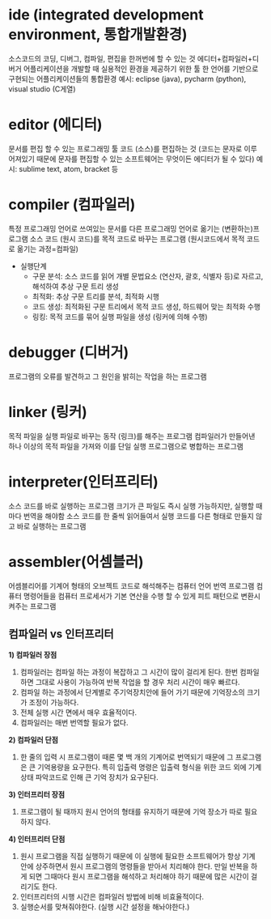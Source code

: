 # ide (integrated development environment, 통합개발환경)
소스코드의 코딩, 디버그, 컴파일, 편집을 한꺼번에 할 수 있는 것
에디터+컴파일러+디버거
어플리케이션을 개발할 때 실용적인 환경을 제공하기 위한 툴
한 언어를 기반으로 구현되는 어플리케이션들의 통합환경
예시: eclipse (java), pycharm (python), visual studio (C게열)

# editor (에디터)
문서를 편집 할 수 있는 프로그래밍 툴
코드 (소스)를 편집하는 것 (코드는 문자로 이루어져있기 때문에 
문자를 편집할 수 있는 소프트웨어는 무엇이든 에디터가 될 수 있다)
예시: sublime text, atom, bracket 등

# compiler (컴파일러)
특정 프로그래밍 언어로 쓰여있는 문서를 다른 프로그래밍 언어로 옮기는 (변환하는)프로그램
소스 코드 (원시 코드)를 목적 코드로 바꾸는 프로그램 (원시코드에서 목적 코드로 옮기는 과정=컴파일)
- 실행단계
	- 구문 분석: 소스 코드를 읽어 개별 문법요소 (연산자, 괄호, 식별자 등)로 자르고, 해석하여 추상 구문 트리 생성
	- 최적화: 추상 구문 트리를 분석, 최적화 시행
	- 코드 생성: 최적화된 구문 트리에서 목적 코드 생성, 하드웨어 맞는 최적화 수행
	- 링킹: 목적 코드를 묶어 실행 파일을 생성 (링커에 의해 수행)

# debugger (디버거)
프로그램의 오류를 발견하고 그 원인을 밝히는 작업을 하는 프로그램

# linker (링커)
목적 파일을 실행 파일로 바꾸는 동작 (링크)를 해주는 프로그램
컴파일러가 만들어낸 하나 이상의 목적 파일을 가져와 이를 단일 실행 프로그램으로 병합하는 프로그램

# interpreter(인터프리터)
소스 코드를 바로 실행하는 프로그램
크기가 큰 파일도 즉시 실행 가능하지만, 실행할 때마다 번역을 해야함
소스 코드를 한 줄씩 읽어들여서 실행
코드를 다른 형태로 만들지 않고 바로 실행하는 프로그램

# assembler(어셈블러)
어셈블리어를 기계어 형태의 오브젝트 코드로 해석해주는 컴퓨터 언어 번역 프로그램
컴퓨터 명령어들을 컴퓨터 프로세서가 기본 연산을 수행 할 수 있게 피트 패턴으로 변환시켜주는 프로그램

## **컴파일러 vs 인터프리터**
**1) 컴파일러 장점**
1.  컴파일러는 컴파일 하는 과정이 복잡하고 그 시간이 많이 걸리게 된다. 한번 컴파일 하면 그대로 사용이 가능하여 반복 작업을 할 경우 처리 시간이 매우 빠르다.
2.  컴파일 하는 과정에서 단계별로 주기억장치안에 들어 가기 때문에 기억장소의 크기가 조정이 가능하다.
3.  전체 실행 시간 면에서 매우 효율적이다.
4.  컴파일러는 매번 번역할 필요가 없다.

**2) 컴파일러 단점**
1.  한 줄의 입력 시 프로그램이 때론 몇 백 개의 기계어로 번역되기 때문에 그 프로그램은 큰 기억용량을 요구한다. 특히 입출력 명령은 입출력 형식을 위한 코드 외에 기계 상태 파악코드로 인해 큰 기억 장치가 요구된다.

**3) 인터프리터 장점**
1.  프로그램이 될 때까지 원시 언어의 형태를 유지하기 때문에 기억 장소가 따로 필요하지 않다.

**4) 인터프리터 단점**
1.  원시 프로그램을 직접 실행하기 때문에 이 실행에 필요한 소프트웨어가 항상 기계 안에 상주하면서 원시 프로그램의 명령들을 받아서 치리해야 한다. 만일 반복을 하게 되면 그때마다 원시 프로그램을 해석하고 처리해야 하기 때문에 많은 시간이 걸리기도 한다.
2.  인터프리터의 시행 시간은 컴파일러 방법에 비해 비효율적이다.
3.  실행순서를 맞쳐줘야한다. (실행 시간 설정을 해놔야한다.)
